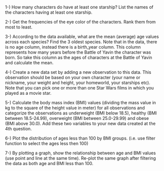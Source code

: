 1-) How many characters do have at least one starship? List the names of the characters having at least one starship.

2-) Get the frequencies of the eye color of the characters. Rank them from most to least.

3-) According to the data available, what are the mean (average) age values across each species? Find the 3 oldest species. Note that in the data, there is no age column, instead there is a birth_year column. This column represents how many years before the Battle of Yavin the character was born. So take this column as the ages of characters at the Battle of Yavin and calculate the mean.

4-) Create a new data set by adding a new observation to this data. This observation should be based on your own character (your name or nickname, your weight and height, your homeworld, your starships etc). Note that you can pick one or more than one Star Wars films in which you played as a movie star.

5-) Calculate the body mass index (BMI) values (dividing the mass value in kg to the square of the height value in meter) for all observations and categorize the observations as underweight (BMI below 18.5), healthy (BMI between 18.5-24.99), overweight (BMI between 25.0-29.99) and obese (BMI above 30.0). Add these two variables to your new data created at the 4th question.

6-) Plot the distribution of ages less than 100 by BMI groups. (i.e. use filter function to select the ages less then 100)

7-) By plotting a graph, show the relationship between age and BMI values (use point and line at the same time). Re-plot the same graph after filtering the data as both age and BMI less than 100.
